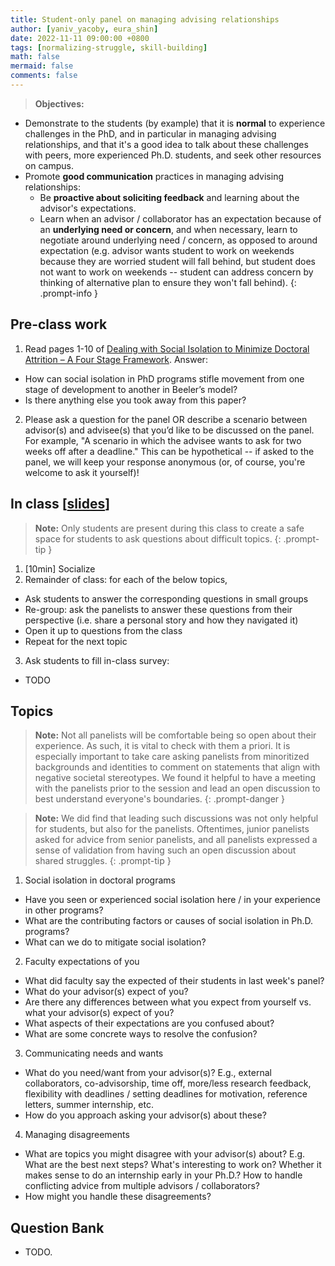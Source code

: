 ```yaml
---
title: Student-only panel on managing advising relationships
author: [yaniv_yacoby, eura_shin]
date: 2022-11-11 09:00:00 +0800
tags: [normalizing-struggle, skill-building]
math: false
mermaid: false
comments: false
---
```


> **Objectives:**

* Demonstrate to the students (by example) that it is **normal** to experience challenges in the PhD, and in particular in managing advising relationships, and that it's a good idea to talk about these challenges with peers, more experienced Ph.D. students, and seek other resources on campus.
* Promote **good communication** practices in managing advising relationships:
  * Be **proactive about soliciting feedback** and learning about the advisor's expectations.
  * Learn when an advisor / collaborator has an expectation because of an **underlying need or concern**, and when necessary, learn to negotiate around underlying need / concern, as opposed to around expectation (e.g. advisor wants student to work on weekends because they are worried student will fall behind, but student does not want to work on weekends -- student can address concern by thinking of alternative plan to ensure they won't fall behind).
{: .prompt-info }


## Pre-class work
1. Read pages 1-10 of [Dealing with Social Isolation to Minimize Doctoral Attrition – A Four Stage Framework](http://www.ijds.org/Volume2/IJDSv2p033-049Ali28.pdf). Answer:
  * How can social isolation in PhD programs stifle movement from one stage of development to another in Beeler’s model?
  * Is there anything else you took away from this paper? 
2. Please ask a question for the panel OR describe a scenario between advisor(s) and advisee(s) that you’d like to be discussed on the panel. For example, "A scenario in which the advisee wants to ask for two weeks off after a deadline." This can be hypothetical -- if asked to the panel, we will keep your response anonymous (or, of course, you're welcome to ask it yourself)! 


## In class \[[slides](https://docs.google.com/presentation/d/1NZTPWdXZvdKvstrT0ZnjvlLDE4a-8XLXZKm_-8ttUig/edit#slide=id.p)\]

> **Note:** Only students are present during this class to create a safe space for students to ask questions about difficult topics. 
{: .prompt-tip }

1. [10min] Socialize
2. Remainder of class: for each of the below topics, 
  * Ask students to answer the corresponding questions in small groups
  * Re-group: ask the panelists to answer these questions from their perspective (i.e. share a personal story and how they navigated it)
  * Open it up to questions from the class
  * Repeat for the next topic
3. Ask students to fill in-class survey:
  * TODO


## Topics

> **Note:** Not all panelists will be comfortable being so open about their experience. As such, it is vital to check with them a priori. It is especially important to take care asking panelists from minoritized backgrounds and identities to comment on statements that align with negative societal stereotypes. We found it helpful to have a meeting with the panelists prior to the session and lead an open discussion to best understand everyone's boundaries. 
{: .prompt-danger }

> **Note:** We did find that leading such discussions was not only helpful for students, but also for the panelists. Oftentimes, junior panelists asked for advice from senior panelists, and all panelists expressed a sense of validation from having such an open discussion about shared struggles. 
{: .prompt-tip }

1. Social isolation in doctoral programs
  * Have you seen or experienced social isolation here / in your experience in other programs?
  * What are the contributing factors or causes of social isolation in Ph.D. programs?
  * What can we do to mitigate social isolation?
2. Faculty expectations of you
  * What did faculty say the expected of their students in last week's panel? 
  * What do your advisor(s) expect of you?
  * Are there any differences between what you expect from yourself vs. what your advisor(s) expect of you?
  * What aspects of their expectations are you confused about?
  * What are some concrete ways to resolve the confusion?
3. Communicating needs and wants
  * What do you need/want from your advisor(s)? E.g., external collaborators, co-advisorship, time off, more/less research feedback, flexibility with deadlines / setting deadlines for motivation, reference letters, summer internship, etc.
  * How do you approach asking your advisor(s) about these?
4. Managing disagreements
  * What are topics you might disagree with your advisor(s) about? E.g. What are the best next steps? What's interesting to work on? Whether it makes sense to do an internship early in your Ph.D.? How to handle conflicting advice from multiple advisors / collaborators?
  * How might you handle these disagreements? 



## Question Bank

* TODO.